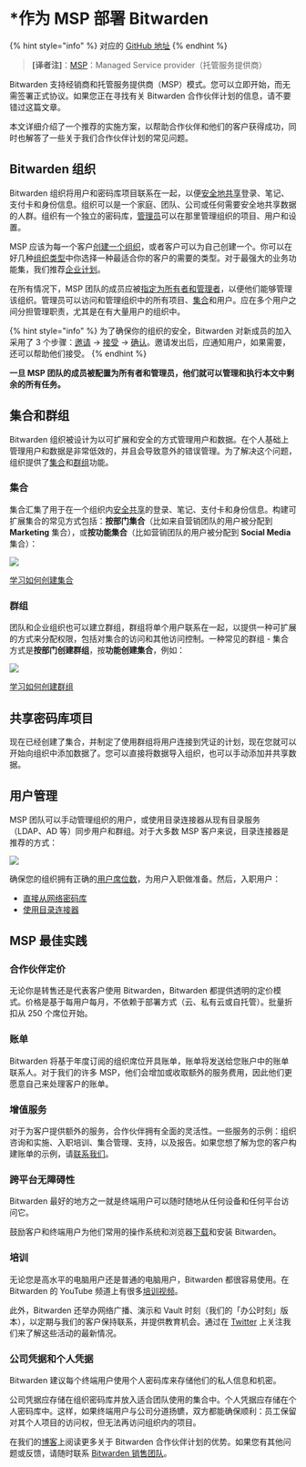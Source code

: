 # \*作为 MSP 部署 Bitwarden

{% hint style="info" %}
对应的 [GitHub 地址](https://github.com/bitwarden/help/blob/25bc445da1a9484e93ae6759ea2ef391d0c1881a/\_articles/organizations/deploying-bitwarden-as-a-msp.md)
{% endhint %}

> **\[译者注]**：[MSP](https://wiki.mbalib.com/wiki/%E7%AE%A1%E7%90%86%E6%9C%8D%E5%8A%A1%E6%8F%90%E4%BE%9B%E5%95%86)：Managed Service provider（托管服务提供商）

Bitwarden 支持经销商和托管服务提供商（MSP）模式。您可以立即开始，而无需签署正式协议。如果您正在寻找有关 Bitwarden 合作伙伴计划的信息，请不要错过这篇文章。

本文详细介绍了一个推荐的实施方案，以帮助合作伙伴和他们的客户获得成功，同时也解答了一些关于我们合作伙伴计划的常见问题。

## Bitwarden 组织 <a href="#bitwarden-organizations" id="bitwarden-organizations"></a>

Bitwarden 组织将用户和密码库项目联系在一起，以便[安全地共享](../organizations/sharing.md)登录、笔记、支付卡和身份信息。组织可以是一个家庭、团队、公司或任何需要安全地共享数据的人群。组织有一个独立的密码库，[管理员](../admin-console/user-management/member-roles-and-permissions.md)可以在那里管理组织的项目、用户和设置。

MSP 应该为每一个客户[创建一个组织](../organizations/organizations.md#create-an-organization)，或者客户可以为自己创建一个。你可以在好几种[组织类型](../organizations/organizations.md#types-of-organizations-1)中你选择一种最适合你的客户的需要的类型。对于最强大的业务功能集，我们推荐[企业计划](../plans-and-pricing/password-manager/about-bitwarden-plans.md#enterprise-organizations)。

在所有情况下，MSP 团队的成员应被[指定为所有者和管理者](../admin-console/user-management/member-roles-and-permissions.md)，以便他们能够管理该组织。管理员可以访问和管理组织中的所有项目、[集合](../organizations/collections.md)和用户。应在多个用户之间分担管理职责，尤其是在有大量用户的组织中。

{% hint style="info" %}
为了确保你的组织的安全，Bitwarden 对新成员的加入采用了 3 个步骤：[邀请](../organizations/user-management.md#invite) → [接受](../organizations/user-management.md#accept) → [确认](../organizations/user-management.md#confirm)。邀请发出后，应通知用户，如果需要，还可以帮助他们接受。
{% endhint %}

**一旦 MSP 团队的成员被配置为所有者和管理员，他们就可以管理和执行本文中剩余的所有任务。**

## 集合和群组 <a href="#collections-and-groups" id="collections-and-groups"></a>

Bitwarden 组织被设计为以可扩展和安全的方式管理用户和数据。在个人基础上管理用户和数据是非常低效的，并且会导致意外的错误管理。为了解决这个问题，组织提供了[集合](../organizations/collections.md)和[群组](../organizations/groups.md)功能。

### 集合 <a href="#collections" id="collections"></a>

集合汇集了用于在一个组织内[安全共享](../organizations/sharing.md)的登录、笔记、支付卡和身份信息。构建可扩展集合的常见方式包括：**按部门集合**（比如来自营销团队的用户被分配到 **Marketing** 集合），或**按功能集合**（比如营销团队的用户被分配到 **Social Media** 集合）：

![](https://bitwarden.com/help/images/organizations/collections-graphic-1.png)

[学习如何创建集合](../organizations/collections.md#create-a-collection)

### 群组 <a href="#groups" id="groups"></a>

团队和企业组织也可以建立群组，群组将单个用户联系在一起，以提供一种可扩展的方式来分配权限，包括对集合的访问和其他访问控制。一种常见的群组 - 集合方式是**按部门创建群组**，按**功能创建集合**，例如：

![](https://bitwarden.com/help/images/organizations/collections-graphic-2.png)

[学习如何创建群组](../organizations/groups.md#create-a-group)

## 共享密码库项目 <a href="#share-vault-items" id="share-vault-items"></a>

现在已经创建了集合，并制定了使用群组将用户连接到凭证的计划，现在您就可以开始向组织中添加数据了。您可以直接将数据导入组织，也可以手动添加并共享数据。

## 用户管理 <a href="#user-management" id="user-management"></a>

MSP 团队可以手动管理组织的用户，或使用目录连接器从现有目录服务（LDAP、AD 等）同步用户和群组。对于大多数 MSP 客户来说，目录连接器是推荐的方式：

![](https://bitwarden.com/help/images/directory-connector/dc-diagram.png)

确保您的组织拥有正确的[用户席位数](../organizations/user-management.md#manage-user-seats)，为用户入职做准备。然后，入职用户：

* [直接从网络密码库](../organizations/user-management.md#onboard-users)
* [使用目录连接器](../directory-connector/about-directory-connector.md)

## MSP 最佳实践 <a href="#msp-best-practices" id="msp-best-practices"></a>

### 合作伙伴定价 <a href="#pricing-for-partners" id="pricing-for-partners"></a>

无论你是转售还是代表客户使用 Bitwarden，Bitwarden 都提供透明的定价模式。价格是基于每用户每月，不依赖于部署方式（云、私有云或自托管）。批量折扣从 250 个席位开始。

### 账单 <a href="#invoicing" id="invoicing"></a>

Bitwarden 将基于年度订阅的组织席位开具账单，账单将发送给您账户中的账单联系人。对于我们的许多 MSP，他们会增加或收取额外的服务费用，因此他们更愿意自己来处理客户的账单。

### 增值服务 <a href="#value-added-services" id="value-added-services"></a>

对于为客户提供额外的服务，合作伙伴拥有全面的灵活性。一些服务的示例：组织咨询和实施、入职培训、集合管理、支持，以及报告。如果您想了解为您的客户构建账单的示例，请[联系我们](https://bitwarden.com/contact/)。

### 跨平台无障碍性 <a href="#cross-platform-accessibility" id="cross-platform-accessibility"></a>

Bitwarden 最好的地方之一就是终端用户可以随时随地从任何设备和任何平台访问它。

鼓励客户和终端用户为他们常用的操作系统和浏览器[下载](https://bitwarden.com/download/)和安装 Bitwarden。

### 培训 <a href="#training" id="training"></a>

无论您是高水平的电脑用户还是普通的电脑用户，Bitwarden 都很容易使用。在 Bitwarden 的 YouTube 频道上有很多[培训视频](https://www.youtube.com/c/Bitwarden/videos)。

此外，Bitwarden 还举办网络广播、演示和 Vault 时刻（我们的「办公时刻」版本），以定期与我们的客户保持联系，并提供教育机会。通过在 [Twitter](https://twitter.com/bitwarden) 上关注我们来了解这些活动的最新情况。

### 公司凭据和个人凭据 <a href="#company-credentials-and-personal-credentials" id="company-credentials-and-personal-credentials"></a>

Bitwarden 建议每个终端用户使用个人密码库来存储他们的私人信息和机密。

公司凭据应存储在组织密码库并放入适合团队使用的集合中。个人凭据应存储在个人密码库中。这样，如果终端用户与公司分道扬镳，双方都能确保顺利：员工保留对其个人项目的访问权，但无法再访问组织内的项目。

在我们的[博客](https://bitwarden.com/blog/post/secure-password-management-for-msps/)上阅读更多关于 Bitwarden 合作伙伴计划的优势。如果您有其他问题或反馈，请随时联系 [Bitwarden 销售团队](https://bitwarden.com/contact)。
